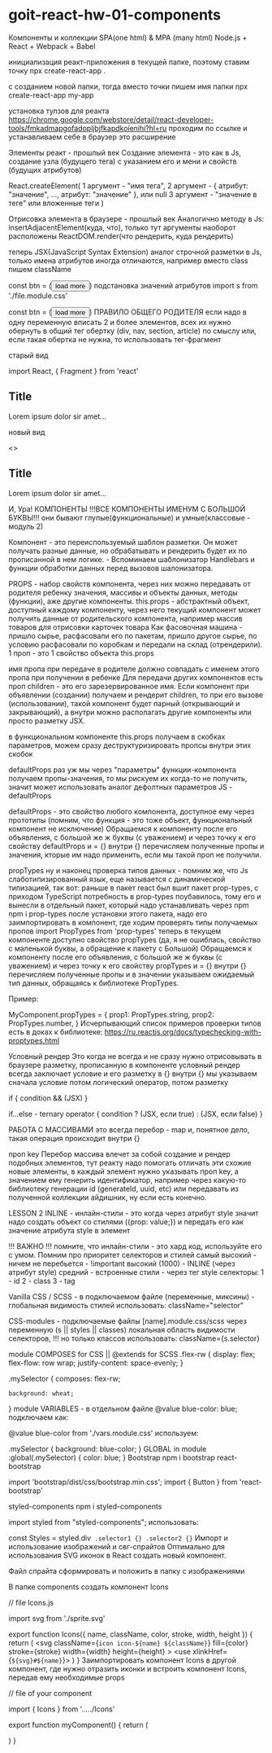 # goit-react-hw-01-components

Компоненты и коллекции
SPA(one html) & MPA (many html) Node.js + React + Webpack + Babel

инициализация реакт-приложения
в текущей папке, поэтому ставим точку
npx create-react-app .

с созданием новой папки, тогда вместо точки пишем имя папки
npx create-react-app my-app

установка тулзов для реакта
https://chrome.google.com/webstore/detail/react-developer-tools/fmkadmapgofadopljbjfkapdkoienihi?hl=ru проходим по ссылке и устанавливаем себе в браузер это расширение

Элементы реакт - прошлый век
Создание элемента - это как в Js, создание узла (будущего тега) с указанием его и мени и свойств (будущих атрибутов)

React.createElement( 1 аргумент - "имя тега", 2 аргумент - { атрибут: "значение", ..., атрибут: "значение" }, или null 3 аргумент - "значение в теге" или вложенные теги )

Отрисовка элемента в браузере - прошлый век
Аналогично методу в Js: insertAdjacentElement(куда, что), только тут аргументы наоборот расположены ReactDOM.render(что рендерить, куда рендерить)

теперь JSX(JavaScript Syntax Extension)
аналог строчной разметки в Js, только имена атрибутов иногда отличаются, например вместо class пишем className

const btn = (<button className="myBtn" type="button" id="btn-classic">load more</button>)
подстановка значений атрибутов
import s from './file.module.css'

const btn = (<button className={s.myBtn} type="button" id="btn-classic">load more</button>)
ПРАВИЛО ОБЩЕГО РОДИТЕЛЯ
если надо в одну переменную вписать 2 и более элементов, всех их нужно обернуть в общий тег обертку (div, nav, section, article) по смыслу или, если такая обертка не нужна, то использовать тег-фрагмент

старый вид

import React, { Fragment } from 'react'
<Fragment>

<h2>Title</h2>
<p>Lorem ipsum dolor sir amet...</p>
</Fragment>
новый вид

<>

<h2>Title</h2>
<p>Lorem ipsum dolor sir amet...</p>
</>
И, Ура! КОМПОНЕНТЫ
!!!ВСЕ КОМПОНЕНТЫ ИМЕНУМ С БОЛЬШОЙ БУКВЫ!!! они бывают глупые(функциональные) и умные(классовые - модуль 2)

Компонент - это переиспользуемый шаблон разметки. Он может получать разные данные, но обрабатывать и рендерить будет их по прописанной в нем логике. - Вспоминаем шаблонизатор Handlebars и функции обработки данных перед вызовов шалонизатора.

PROPS - набор свойств компонента, через них можно передавать от родителя ребенку значения, массивы и объекты данных, методы (функции), аже другие компоненты.
this.props - абстрактный объект, доступный каждому компоненту, через него текущий компонент может получить данные от родительского компонента, например массив товаров для отрисовки карточек товара Как фасовочная машина - пришло сырье, расфасовали его по пакетам, пришло другое сырье, по условию расфасовали по коробкам и передали на склад (отрендерили). 1 проп - это 1 свойство объекта this.props

имя пропа при передаче в родителе должно совпадать с именем этого пропа при получении в ребенке
Для передачи других компонентов есть проп children - это его зарезервированное имя. Если компонент при объявлении (создании) получаем и рендерит children, то при его вызове (использовании), такой компонент будет парный (открывающий и закрывающий), а внутри можно располагать другие компоненты или просто разметку JSX.

в функциональном компоненте this.props получаем в скобках параметров, можем сразу деструктуризировать пропсы внутри этих скобок

defaultProps
раз уж мы через "параметры" функции-компонента получаем пропы-значения, то мы рискуем их когда-то не получить, значит может использовать аналог дефолтных параметров JS - defaultProps

defaultProps - это свойство любого компонента, доступное ему через прототипы (помним, что функция - это тоже объект, функциональный компонент не исключение) Обращаемся к компоненту после его объявления, с большой же ж буквы (с уважением) и через точку к его свойству defaultProps и = {} внутри {} перечисляем полученные пропы и значения, кторые им надо применить, если мы такой проп не получили.

propTypes
ну и наконец проверка типов данных - помним же, что Js слаботипизированный язык, еще называется с динамической типизацией, так вот: раньше в пакет react был вшит пакет prop-types, с приходом TypeScript потребность в prop-types поубавилось, тому его и вынесли в отдельный пакет, который надо устанавливать через npm npm i prop-types после установки этого пакета, надо его заимпортировать в компонент, где ходим проверять типы получаемых пропов import PropTypes from 'prop-types' теперь в текущем компоненте доступно свойство propTypes (да, я не ошиблась, свойство с маленькой буквы, а обращение к пакету с Большой) Обращаемся к компоненту после его объявления, с большой же ж буквы (с уважением) и через точку к его свойству propTypes и = {} внутри {} перечисляем полученные пропы и в значении указываем ожидаемый тип данных, обращаясь к библиотеке PropTypes.

Пример:

MyComponent.propTypes = {
prop1: PropTypes.string,
prop2: PropTypes.number,
}
Исчерпывающий список примеров проверки типов есть в доках к библиотеке: https://ru.reactjs.org/docs/typechecking-with-proptypes.html

Условный рендер
Это когда не всегда и не сразу нужно отрисовывать в браузере разметку, прописанную в компоненте условный рендер всегда заключает условие и его разметку в {} внутри {} мы указываем сначала условие потом логический оператор, потом разметку

if
{ condition && (JSX) }

if...else - ternary operator
{ condition ? (JSX, если true) : (JSX, если false) }

РАБОТА С МАССИВАМИ
это всегда перебор - map и, понятное дело, такая операция происходит внутри {}

проп key
Перебор массива влечет за собой создание и рендер подобных элементов, тут реакту надо помогать отличать эти схожие новые элементы, в каждый элемент нужно указывать проп key, а значением ему генерить идентификатор, например через какую-то библиотеку генерации id (generateId, uuid, etc) или передавать из полученной коллекции айдишник, ну если есть конечно.

LESSON 2
INLINE - инлайн-стили - это когда через атрибут style
значит надо создать объект со стилями ({prop: value;}) и передать его как значение атрибута style в элемент

!!! ВАЖНО !!! помните, что инлайн-стили - это хард код, используйте его с умом. Помним про приоритет селекторов и стилей самый высокий - ничем не перебьется - !important высокий (1000) - INLINE (через атрибут style) средний - встроенные стили - через тег style селекторы: 1 - id 2 - class 3 - tag

Vanilla CSS / SCSS - в подключаемом файле (переменные, миксины) - глобальная видимость стилей
использовать: className="selector"

CSS-modules - подключаемые файлы [name].module.css/scss через переменную (s || styles || classes)
локальная область видимости селекторов, !!! но только классов использовать: className={s.selector}

module COMPOSES for CSS || @extends for SCSS
.flex-rw {
display: flex;
flex-flow: row wrap;
justify-content: space-evenly;
}

.mySelector {
composes: flex-rw;

    background: wheat;

}
module VARIABLES - в отдельном файле
@value blue-color: blue; подключаем как:

@value blue-color from './vars.module.css'
используем:

.mySelector {
background: blue-color;
}
GLOBAL in module
:global(.mySelector) {
color: blue;
}
Bootstrap
npm i bootstrap react-bootstrap

import 'bootstrap/dist/css/bootstrap.min.css'; import { Button } from 'react-bootstrap'

styled-components
npm i styled-components

import styled from "styled-components"; использовать:

const Styles = styled.div` .selector1 {} .selector2 {}`
Импорт и использование изображений и свг-спрайтов
Оптимально для использования SVG иконок в React создать новый компонент.

Файл спрайта сформировать и положить в папку с изображениями

В папке components создать компонент Icons

// file Icons.js

import svg from './sprite.svg'

export function Icons({ name, className, color, stroke, width, height }) {
return (
<svg
className={`icon icon-${name} ${className}`}
fill={color}
stroke={stroke}
width={width}
height={height} >
<use xlinkHref={`${svg}#${name}`}></use>
</svg>
)
}
Заимпортировать компонент Icons в другой компонент, где нужно отразить иконки и встроить компонент Icons, передав ему необходимые props

// file of your component

import { Icons } from '...../Icons'

export function myComponent() {
return (

<div className="footer__social-media">
<a href="/twitter" aria-label="CSTonTwitter">
<Icons name="twitter-icon" color="white" />
</a>
<a href="/facebook" aria-label="CSTonFacebook">
<Icons name="facebook-icon" color="white" />
</a>
<a href="/instagram" aria-label="CSTonInstagram">
<Icons name="instagram-icon" color="white" />
</a>
<a href="/youtube" aria-label="CSTonTwitter">
<Icons name="youtube-icon" color="white" />
</a>
<a href="/dribbble" aria-label="CSTonDribbble">
<Icons name="dribbble-icon" color="white" />
</a>
<a href="/github" aria-label="CSTonGithub">
<Icons name="github-icon" color="white" />
</a>
</div>
)
}

